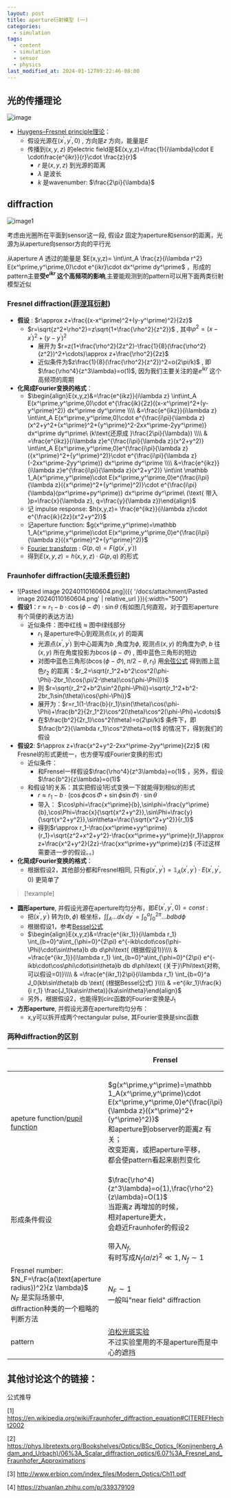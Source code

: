 ```yaml
---
layout: post
title: aperture衍射模型 (一)
categories:
  - simulation
tags:
  - content
  - simulation
  - sensor
  - physics
last_modified_at: 2024-01-12T09:22:46-08:00
---
```


## 光的传播理论

![image](https://upload.wikimedia.org/wikipedia/commons/4/48/Diffraction_geometry_2.svg)

- [Huygens–Fresnel principle理论](https://en.wikipedia.org/wiki/Huygens–Fresnel_principle)：
	- 假设光源在$(x^\prime,y^\prime,0)$ , 方向是$z$ 方向，能量是$E$
	- 传播到$(x,y,z)$ 的electric field是$E(x,y,z)=\frac{1}{i\lambda}\cdot E \cdot\frac{e^{ikr}}{r}\cdot \frac{z}{r}$ 
		- $r$ 是$(x,y,z)$ 到光源的距离
		- $\lambda$ 是波长
		- $k$ 是wavenumber: $\frac{2\pi}{\lambda}$ 

<!--more-->
## diffraction 

![image1](https://upload.wikimedia.org/wikipedia/commons/b/b8/Wavelength%3Dslitwidth.gif) 

考虑由光圈所在平面到sensor这一段, 假设$z$ 固定为aperture和sensor的距离，光源为从aperture向sensor方向的平行光

从aperture $A$ 透过的能量是 $E(x,y,z)= \int\int_A \frac{z}{i\lambda r^2} E(x^\prime,y^\prime,0)\cdot e^{ikr}\cdot dx^\prime dy^\prime$  ，形成的pattern主要**受$e^{ikr}$ 这个高频项的影响**,主要能观测到的pattern可以用下面两类衍射模型近似   

<!--more-->
### Fresnel diffraction([菲涅耳衍射](https://en.wikipedia.org/wiki/Fresnel_diffraction))

- **假设** : $r\approx z+\frac{(x-x^\prime)^2+(y-y^\prime)^2}{2z}$ 
	- $r=\sqrt{z^2+\rho^2}=z\sqrt{1+\frac{\rho^2}{z^2}}$ , 其中$\rho^2=(x-x^\prime)^2+(y-y^\prime)^2$ 
		-  展开为 $r=z(1+\frac{\rho^2}{2z^2}-\frac{1}{8}(\frac{\rho^2}{z^2})^2+\cdots)\approx z+\frac{\rho^2}{2z}$  
		- 近似条件为$z\frac{1}{8}(\frac{\rho^2}{z^2})^2=o(2\pi/k)$ , 即$\frac{\rho^4}{z^3\lambda}=o(1)$, 因为我们主要关注的是$e^{ikr}$ 这个高频项的周期
- **化简成Fourier变换的格式**：
	- $\begin{align}E(x,y,z)&=\frac{e^{ikz}}{i\lambda z} \int\int_A E(x^\prime,y^\prime,0)\cdot e^{\frac{ik}{2z}((x-x^\prime)^2+(y-y^\prime)^2)} dx^\prime dy^\prime \\\\ &=\frac{e^{ikz}}{i\lambda z} \int\int_A E(x^\prime,y^\prime,0)\cdot e^{\frac{i\pi}{\lambda z}(x^2+y^2+{x^\prime}^2+{y^\prime}^2-2xx^\prime-2yy^\prime)} dx^\prime dy^\prime\ (k\text{还原成 }\frac{2\pi}{\lambda}) \\\\ & =\frac{e^{ikz}}{i\lambda z}e^{\frac{i\pi}{\lambda z}(x^2+y^2)} \int\int_A E(x^\prime,y^\prime,0)e^{\frac{i\pi}{\lambda z}({x^\prime}^2+{y^\prime}^2)}\cdot e^{\frac{i\pi}{\lambda z}(-2xx^\prime-2yy^\prime)} dx^\prime dy^\prime \\\\ &=\frac{e^{ikz}}{i\lambda z}e^{\frac{i\pi}{\lambda z}(x^2+y^2)} \int\int \mathbb 1_A(x^\prime,y^\prime)\cdot E(x^\prime,y^\prime,0)e^{\frac{i\pi}{\lambda z}({x^\prime}^2+{y^\prime}^2)}\cdot e^{\frac{i\pi}{\lambda}(px^\prime+py^\prime)} dx^\prime dy^\prime\ (\text{ 带入 }p=\frac{x}{\lambda z}, q=\frac{y}{\lambda z})\end{align}$ 
	- 记 impulse response: $h(x,y,z)= \frac{e^{ikz}}{i\lambda z}\cdot e^{\frac{ik}{2z}(x^2+y^2)}$ 
	- 记aperture function: $g(x^\prime,y^\prime)=\mathbb 1_A(x^\prime,y^\prime)\cdot E(x^\prime,y^\prime,0)e^{\frac{i\pi}{\lambda z}({x^\prime}^2+{y^\prime}^2)}$ 
	- [Fourier transform](https://en.wikipedia.org/wiki/Fourier_transform#Applications) : $G(p,q)=F(g(x^\prime,y^\prime))$ 
	- 得到$E(x,y,z)=h(x,y,z)\cdot G(p,q)$ 的形式

###  Fraunhofer diffraction([夫琅禾费衍射](https://en.wikipedia.org/wiki/Fraunhofer_diffraction))

-  ![Pasted image 20240110160604.png]({{ '/docs/attachment/Pasted image 20240110160604.png' | relative_url }}){:width="500"} 
- **假设1**：$r\approx r_1-b\cdot\cos(\phi-\Phi)\cdot\sin\theta$  (有如图几何直观，对于圆形aperture有个简便的表达方法)
	- 近似条件：图中红线 $\approx$ 图中绿线部分
		- $r_1$ 是aperture中心到观测点$(x,y)$ 的距离
		- 光源点$(x^\prime,y^\prime)$ 到中心距离为$b$ ,角度为$\phi$, 观测点$(x,y)$ 的角度为$\Phi$, $b$ 往$(x,y)$ 所在角度投影为$b\cos(\phi-\Phi)$ , 图中蓝色三角形的短边
		- 对图中蓝色三角形$(b\cos(\phi-\Phi),\pi/2-\theta,r_1)$  用[余弦公式](https://en.wikipedia.org/wiki/Law_of_cosines) 得到图上蓝色$r_2$ 的距离：$r_2=\sqrt{r_1^2+b^2\cos^2(\phi-\Phi)-2br_1(\cos(\pi/2-\theta)\cos(\phi-\Phi))}$ 
		-  则 $r=\sqrt{r_2^2+b^2\sin^2(\phi-\Phi)}=\sqrt{r_1^2+b^2-2br_1\sin(\theta)\cos(\phi-\Phi)}$  
		- 展开为：$r=r_1(1-\frac{b}{r_1}\sin(\theta)\cos(\phi-\Phi)+\frac{b^2}{2r_1^2}\cos^2(\theta)\cos^2(\phi-\Phi)+\cdots)$ 
		- 在$\frac{b^2}{2r_1}\cos^2(\theta)=o(2\pi/k)$ 条件下，即$\frac{b^2}{\lambda r_1}\cos^2\theta=o(1)$ 的情况下，得到我们的假设
- **假设2**: $r\approx z+\frac{x^2+y^2-2xx^\prime-2yy^\prime}{2z}$ (和Fresnel的形式更统一，也方便写成Fourier变换的形式)
	- 近似条件：
		- 和Frensel一样假设$\frac{\rho^4}{z^3\lambda}=o(1)$ ，另外，假设$\frac{b^2}{z\lambda}=o(1)$ 
	- 和假设1的关系：其实把假设1形式变换一下就能得到相似的形式
		- $r\approx r_1-b\cdot(\cos\phi\cos\Phi+\sin\phi\sin\Phi)\cdot\sin\theta$ 
		- 带入： $\cos\phi=\frac{x^\prime}{b},\sin\phi=\frac{y^\prime}{b},\cos\Phi=\frac{x}{\sqrt{x^2+y^2}},\sin\Phi=\frac{y}{\sqrt{x^2+y^2}},\sin\theta=\frac{\sqrt{x^2+y^2}}{r_1}$   
		- 得到$r\approx r_1-\frac{xx^\prime+yy^\prime}{r_1}=\sqrt{z^2+x^2+y^2}-\frac{xx^\prime+yy^\prime}{r_1}\approx z+\frac{x^2+y^2}{2z}-\frac{xx^\prime+yy^\prime}{z}$ (不过这样需要进一步的假设。。)
- **化简成Fourier变换的格式**：
	- 根据假设2，其他部分都和Fresnel相同, 只有$g(x^\prime,y^\prime)=\mathbb 1_A(x^\prime,y^\prime)\cdot E(x^\prime,y^\prime,0)$ 更简单了

> [!example]
> 
 - **圆形aperture**, 并假设光源在aperture均匀分布，即$E(x^\prime,y^\prime,0)=const$ : 
	- 把$(x^\prime,y^\prime)$ 转为$(b,\phi)$ 极坐标，$\int\int_A ...dx^\prime dy^\prime=\int_0^a\int_0^{2\pi}... bdbd\phi$   
	- 根据假设1，参考[Bessel公式](https://en.wikipedia.org/wiki/Bessel_function) 
	- $\begin{align}E(x,y,z)&=\frac{e^{ikr_1}}{i\lambda r_1} \int_{b=0}^a\int_{\phi=0}^{2\pi}  e^{-ikb\cdot\cos(\phi-\Phi)\cdot\sin\theta}b db d\phi\text{ (根据假设1)}\\\\ & =\frac{e^{ikr_1}}{i\lambda r_1} \int_{b=0}^a\int_{\phi=0}^{2\pi}  e^{-ikb\cdot\cos\phi\cdot\sin\theta}b db d\phi\text{ (关于}\Phi\text{对称,可以假设=0)}\\\\ & =\frac{e^{ikr_1}2\pi}{i\lambda r_1} \int_{b=0}^a J_0(kb\sin\theta)b db \text{ (根据Bessel公式) }\\\\ & =e^{ikr_1}\frac{k}{i r_1} \frac{J_1(ka\sin\theta)}{ka\sin\theta}\end{align}$ 
	- 另外，根据假设2，也能得到circ函数的Fourier变换是$J_1$ 
- **方形aperture**, 并假设光源在aperture均匀分布：
	- x,y可以拆开成两个rectangular pulse, 其Fourier变换是sinc函数 

### 两种diffraction的区别  　

|  | Frensel | Fraunhofer | diffraction不明显 |
| ---- | ---- | ---- | ---- |
| apeture function/[pupil function](https://en.wikipedia.org/wiki/Pupil_function) | $g(x^\prime,y^\prime)=\mathbb 1_A(x^\prime,y^\prime)\cdot E(x^\prime,y^\prime,0)e^{\frac{i\pi}{\lambda z}({x^\prime}^2+{y^\prime}^2)}$ <br>和aperture到observer的距离$z$ 有关；<br>改变距离，或把aperture平移，<br>都会使pattern看起来剧烈变化 | $g(x^\prime,y^\prime)=\mathbb 1_A(x^\prime,y^\prime)\cdot E(x^\prime,y^\prime,0)$<br>和距离$z$ 无关; <br>结果只和观察角度$p=\frac{x}{\lambda z}, q=\frac{y}{\lambda z}$ 有关;<br>只改变$z$的情况，<br>形成的pattern看起来形状相似 |  |
| 形成条件假设 | $\frac{\rho^4}{z^3\lambda}=o(1),\frac{\rho^2}{z\lambda}=O(1)$ <br>当距离$z$ 再增加的时候，<br>相对aperture更大，<br>会趋近Fraunhofer的假设2 <br><br>带入$N_f$, <br>有时写成$N_f (a/z)^2\ll 1, N_f\sim 1$ | 假设1: $\frac{b^2}{\lambda r_1}\cos^2\theta=o(1)$ <br>假设2: $\frac{\rho^4}{z^3\lambda}=o(1)$ ，$\frac{b^2}{z\lambda}=o(1)$ |  |
| Fresnel number: <br>$N_F=\frac{a(\text{aperture radius})^2}{z \lambda}$<br>$N_F$ 是实际场景中,<br>diffraction种类的一个粗略的判断方法 | $N_F\sim 1$<br>一般叫"near field" diffraction | $N_F\ll 1$<br>一般叫 far field diffraction | $N_f\gg 1$ |
| pattern | [泊松光斑实验](https://en.wikipedia.org/wiki/Arago_spot) <br>不过实验里用的不是aperture而是中心的遮挡 | [Airy disk](https://en.wikipedia.org/wiki/Airy_disk) |  |

## 其他讨论这个的链接：
<span id="ref"></span>
公式推导

[1] https://en.wikipedia.org/wiki/Fraunhofer_diffraction_equation#CITEREFHecht2002

[2] https://phys.libretexts.org/Bookshelves/Optics/BSc_Optics_(Konijnenberg_Adam_and_Urbach)/06%3A_Scalar_diffraction_optics/6.07%3A_Fresnel_and_Fraunhofer_Approximations

[3] http://www.erbion.com/index_files/Modern_Optics/Ch11.pdf

[4] https://zhuanlan.zhihu.com/p/339379109




